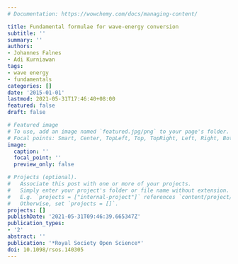 ```yaml
---
# Documentation: https://wowchemy.com/docs/managing-content/

title: Fundamental formulae for wave-energy conversion
subtitle: ''
summary: ''
authors:
- Johannes Falnes
- Adi Kurniawan
tags: 
- wave energy
- fundamentals
categories: []
date: '2015-01-01'
lastmod: 2021-05-31T17:46:40+08:00
featured: false
draft: false

# Featured image
# To use, add an image named `featured.jpg/png` to your page's folder.
# Focal points: Smart, Center, TopLeft, Top, TopRight, Left, Right, BottomLeft, Bottom, BottomRight.
image:
  caption: ''
  focal_point: ''
  preview_only: false

# Projects (optional).
#   Associate this post with one or more of your projects.
#   Simply enter your project's folder or file name without extension.
#   E.g. `projects = ["internal-project"]` references `content/project/deep-learning/index.md`.
#   Otherwise, set `projects = []`.
projects: []
publishDate: '2021-05-31T09:46:39.665347Z'
publication_types:
- '2'
abstract: ''
publication: '*Royal Society Open Science*'
doi: 10.1098/rsos.140305
---
```

